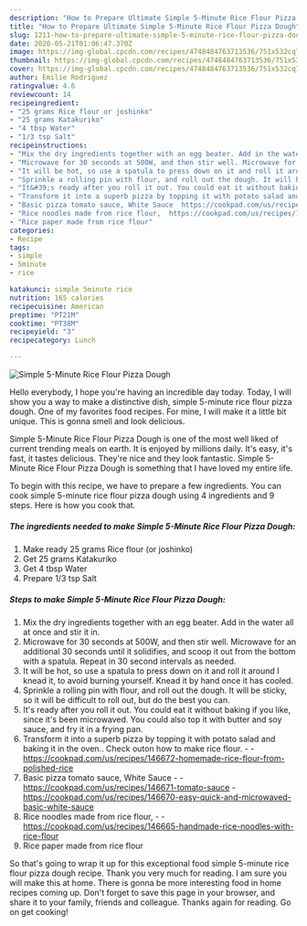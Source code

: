 ```yaml
---
description: "How to Prepare Ultimate Simple 5-Minute Rice Flour Pizza Dough"
title: "How to Prepare Ultimate Simple 5-Minute Rice Flour Pizza Dough"
slug: 1211-how-to-prepare-ultimate-simple-5-minute-rice-flour-pizza-dough
date: 2020-05-21T01:06:47.370Z
image: https://img-global.cpcdn.com/recipes/4748484763713536/751x532cq70/simple-5-minute-rice-flour-pizza-dough-recipe-main-photo.jpg
thumbnail: https://img-global.cpcdn.com/recipes/4748484763713536/751x532cq70/simple-5-minute-rice-flour-pizza-dough-recipe-main-photo.jpg
cover: https://img-global.cpcdn.com/recipes/4748484763713536/751x532cq70/simple-5-minute-rice-flour-pizza-dough-recipe-main-photo.jpg
author: Emilie Rodriguez
ratingvalue: 4.6
reviewcount: 14
recipeingredient:
- "25 grams Rice flour or joshinko"
- "25 grams Katakuriko"
- "4 tbsp Water"
- "1/3 tsp Salt"
recipeinstructions:
- "Mix the dry ingredients together with an egg beater. Add in the water all at once and stir it in."
- "Microwave for 30 seconds at 500W, and then stir well. Microwave for an additional 30 seconds until it solidifies, and scoop it out from the bottom with a spatula. Repeat in 30 second intervals as needed."
- "It will be hot, so use a spatula to press down on it and roll it around I knead it, to avoid burning yourself. Knead it by hand once it has cooled."
- "Sprinkle a rolling pin with flour, and roll out the dough. It will be sticky, so it will be difficult to roll out, but do the best you can."
- "It&#39;s ready after you roll it out. You could eat it without baking if you like, since it&#39;s been microwaved. You could also top it with butter and soy sauce, and fry it in a frying pan."
- "Transform it into a superb pizza by topping it with potato salad and baking it in the oven.. Check outon how to make rice flour.  https://cookpad.com/us/recipes/146672-homemade-rice-flour-from-polished-rice"
- "Basic pizza tomato sauce, White Sauce  https://cookpad.com/us/recipes/146671-tomato-sauce https://cookpad.com/us/recipes/146670-easy-quick-and-microwaved-basic-white-sauce"
- "Rice noodles made from rice flour,  https://cookpad.com/us/recipes/146665-handmade-rice-noodles-with-rice-flour"
- "Rice paper made from rice flour"
categories:
- Recipe
tags:
- simple
- 5minute
- rice

katakunci: simple 5minute rice 
nutrition: 165 calories
recipecuisine: American
preptime: "PT21M"
cooktime: "PT38M"
recipeyield: "3"
recipecategory: Lunch

---
```



![Simple 5-Minute Rice Flour Pizza Dough](https://img-global.cpcdn.com/recipes/4748484763713536/751x532cq70/simple-5-minute-rice-flour-pizza-dough-recipe-main-photo.jpg)

Hello everybody, I hope you're having an incredible day today. Today, I will show you a way to make a distinctive dish, simple 5-minute rice flour pizza dough. One of my favorites food recipes. For mine, I will make it a little bit unique. This is gonna smell and look delicious.

Simple 5-Minute Rice Flour Pizza Dough is one of the most well liked of current trending meals on earth. It is enjoyed by millions daily. It's easy, it's fast, it tastes delicious. They're nice and they look fantastic. Simple 5-Minute Rice Flour Pizza Dough is something that I have loved my entire life.




To begin with this recipe, we have to prepare a few ingredients. You can cook simple 5-minute rice flour pizza dough using 4 ingredients and 9 steps. Here is how you cook that.

<!--inarticleads1-->

##### The ingredients needed to make Simple 5-Minute Rice Flour Pizza Dough:

1. Make ready 25 grams Rice flour (or joshinko)
1. Get 25 grams Katakuriko
1. Get 4 tbsp Water
1. Prepare 1/3 tsp Salt




<!--inarticleads2-->

##### Steps to make Simple 5-Minute Rice Flour Pizza Dough:

1. Mix the dry ingredients together with an egg beater. Add in the water all at once and stir it in.
1. Microwave for 30 seconds at 500W, and then stir well. Microwave for an additional 30 seconds until it solidifies, and scoop it out from the bottom with a spatula. Repeat in 30 second intervals as needed.
1. It will be hot, so use a spatula to press down on it and roll it around I knead it, to avoid burning yourself. Knead it by hand once it has cooled.
1. Sprinkle a rolling pin with flour, and roll out the dough. It will be sticky, so it will be difficult to roll out, but do the best you can.
1. It&#39;s ready after you roll it out. You could eat it without baking if you like, since it&#39;s been microwaved. You could also top it with butter and soy sauce, and fry it in a frying pan.
1. Transform it into a superb pizza by topping it with potato salad and baking it in the oven.. Check outon how to make rice flour. -  - https://cookpad.com/us/recipes/146672-homemade-rice-flour-from-polished-rice
1. Basic pizza tomato sauce, White Sauce -  - https://cookpad.com/us/recipes/146671-tomato-sauce - https://cookpad.com/us/recipes/146670-easy-quick-and-microwaved-basic-white-sauce
1. Rice noodles made from rice flour, -  - https://cookpad.com/us/recipes/146665-handmade-rice-noodles-with-rice-flour
1. Rice paper made from rice flour




So that's going to wrap it up for this exceptional food simple 5-minute rice flour pizza dough recipe. Thank you very much for reading. I am sure you will make this at home. There is gonna be more interesting food in home recipes coming up. Don't forget to save this page in your browser, and share it to your family, friends and colleague. Thanks again for reading. Go on get cooking!
